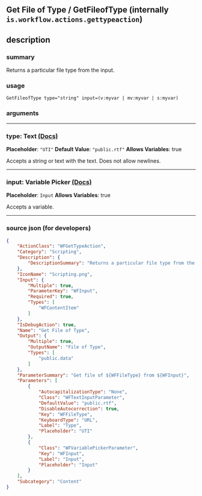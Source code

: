 
## Get File of Type / GetFileofType (internally `is.workflow.actions.gettypeaction`)


## description

### summary

Returns a particular file type from the input.


### usage
```
GetFileofType type="string" input=(v:myvar | mv:myvar | s:myvar)
```

### arguments

---

### type: Text [(Docs)](https://pfgithub.github.io/shortcutslang/gettingstarted#text-field)
**Placeholder**: `"UTI"`
**Default Value**: `"public.rtf"`
**Allows Variables**: true



Accepts a string 
or text
with the text. Does not allow newlines.

---

### input: Variable Picker [(Docs)](https://pfgithub.github.io/shortcutslang/gettingstarted#variable-picker-fields)
**Placeholder**: ```
		Input
		```
**Allows Variables**: true



Accepts a variable.

---

### source json (for developers)

```json
{
	"ActionClass": "WFGetTypeAction",
	"Category": "Scripting",
	"Description": {
		"DescriptionSummary": "Returns a particular file type from the input."
	},
	"IconName": "Scripting.png",
	"Input": {
		"Multiple": true,
		"ParameterKey": "WFInput",
		"Required": true,
		"Types": [
			"WFContentItem"
		]
	},
	"IsDebugAction": true,
	"Name": "Get File of Type",
	"Output": {
		"Multiple": true,
		"OutputName": "File of Type",
		"Types": [
			"public.data"
		]
	},
	"ParameterSummary": "Get file of ${WFFileType} from ${WFInput}",
	"Parameters": [
		{
			"AutocapitalizationType": "None",
			"Class": "WFTextInputParameter",
			"DefaultValue": "public.rtf",
			"DisableAutocorrection": true,
			"Key": "WFFileType",
			"KeyboardType": "URL",
			"Label": "Type",
			"Placeholder": "UTI"
		},
		{
			"Class": "WFVariablePickerParameter",
			"Key": "WFInput",
			"Label": "Input",
			"Placeholder": "Input"
		}
	],
	"Subcategory": "Content"
}
```
